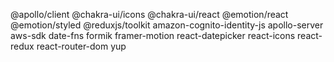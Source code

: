 @apollo/client @chakra-ui/icons @chakra-ui/react @emotion/react @emotion/styled @reduxjs/toolkit amazon-cognito-identity-js apollo-server aws-sdk date-fns formik framer-motion react-datepicker react-icons react-redux react-router-dom yup